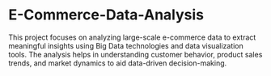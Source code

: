 # E-Commerce-Data-Analysis
This project focuses on analyzing large-scale e-commerce data to extract meaningful insights using Big Data technologies and data visualization tools. The analysis helps in understanding customer behavior, product sales trends, and market dynamics to aid data-driven decision-making.
